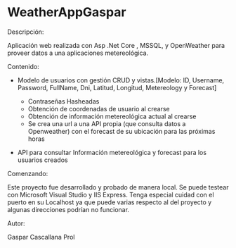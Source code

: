 # WeatherAppGaspar

Descripción: 

Aplicación web realizada con Asp .Net Core , MSSQL, y OpenWeather para proveer datos a una aplicaciones metereológica.


Contenido:

 - Modelo de usuarios con gestión CRUD y vistas.[Modelo: ID, Username, Password, FullName, Dni, Latitud, Longitud, Metereology y Forecast]
        
    - Contraseñas Hasheadas
    - Obtención de coordenadas de usuario al crearse
    - Obtención de información metereológica actual al crearse
    - Se crea una url a una API propia (que consulta datos a Openweather) con el forecast de su ubicación para las próximas horas
        
 - API para consultar Información metereológica y forecast para los usuarios creados
 
 Comenzando:
 
 Este proyecto fue desarrollado y probado de manera local. Se puede testear con Microsoft Visual Studio y IIS Express.
 Tenga especial cuidad con el puerto en su Localhost ya que puede varias respecto al del proyecto y algunas direcciones
 podrían no funcionar.
 
 
 
Autor:

Gaspar Cascallana Prol
